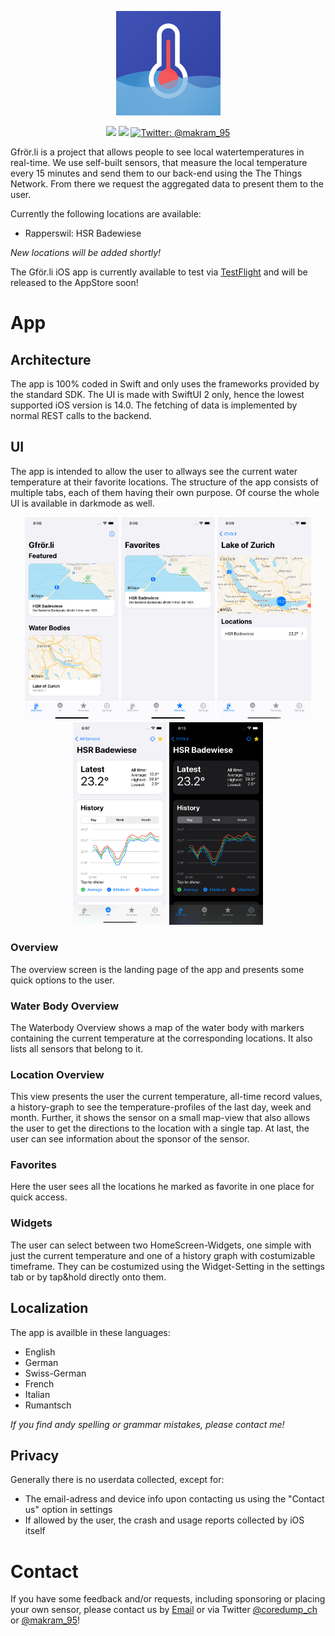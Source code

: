 
<p align="center">
    <img src="https://github.com/nliechti/gfroerli-ios/blob/main/Shared/Assets.xcassets/AppIcon.appiconset/AppIcon-ipad-83.5%402x.png" />
</p>

<p align="center">
    <img src="https://img.shields.io/badge/iOS-14.0+-brightgreen.svg" />
    <img src="https://img.shields.io/badge/Swift-5.0-brightgreen.svg" />
    <a href="https://twitter.com/makram_95">
        <img src="https://img.shields.io/badge/Contact-@makram__95-blue.svg?style=flat" alt="Twitter: @makram_95" />
    </a>
</p>

Gfrör.li is a project that allows people to see local watertemperatures in real-time.
We use self-built sensors, that measure the local temperature every 15 minutes and send them to our back-end using the The Things Network. From there we request the aggregated data to present them to the user.

Currently the following locations are available:

- Rapperswil: HSR Badewiese

*New locations will be added shortly!*


The Gför.li iOS app is currently available to test via [TestFlight](https://testflight.apple.com/join/7GpwFq86) and will be released to the AppStore soon!


# App


## Architecture
The app is 100% coded in Swift and only uses the frameworks provided by the standard SDK. The UI is made with SwiftUI 2 only, hence the lowest supported iOS version is 14.0.
The fetching of data is implemented by normal REST calls to the backend.


## UI
The app is intended to allow the user to allways see the current water temperature at their favorite locations. The structure of the app consists of multiple tabs, each of them having their own purpose. Of course the whole UI is available in darkmode as well.

<p align="center">
  <img src="https://github.com/nliechti/gfroerli-ios/blob/main/AppstoreImages/Overview_EN.png" width="150"/>
    <img src="https://github.com/nliechti/gfroerli-ios/blob/main/AppstoreImages/Favorites_EN.png" width="150"/>
  <img src="https://github.com/nliechti/gfroerli-ios/blob/main/AppstoreImages/Lakeview_EN.png" width="150"/>
  <img src="https://github.com/nliechti/gfroerli-ios/blob/main/AppstoreImages/SensorView_EN.png" width="150"/>
  <img src="https://github.com/nliechti/gfroerli-ios/blob/main/AppstoreImages/Darkmode_EN.png" width="150" />
</p>

### Overview
The overview screen is the landing page of the app and presents some quick options to the user.

### Water Body Overview
The Waterbody Overview shows a map of the water body with markers containing the current temperature at the corresponding locations. It also lists all sensors that belong to it.

### Location Overview
This view presents the user the current temperature, all-time record values, a history-graph to see the temperature-profiles of the last day, week and month. Further, it shows the sensor on a small map-view that also allows the user to get the directions to the location with a single tap. At last, the user can see information about the sponsor of the sensor.

### Favorites
Here the user sees all the locations he marked as favorite in one place for quick access.

### Widgets
The user can select between two HomeScreen-Widgets, one simple with just the current temperature and one of a history graph with costumizable timeframe. They can be costumized using the Widget-Setting in the settings tab or by tap&hold directly onto them.

## Localization
The app is availble in these languages:
- English
- German
- Swiss-German
- French
- Italian
- Rumantsch

*If you find andy spelling or grammar mistakes, please contact me!*

## Privacy
Generally there is no userdata collected, except for:
- The email-adress and device info upon contacting us using the "Contact us" option in settings
- If allowed by the user, the crash and usage reports collected by iOS itself


# Contact
If you have some feedback and/or requests, including sponsoring or placing your own sensor, please contact us by [Email](appdev@coredump.ch) or via Twitter [@coredump_ch](https://twitter.com/coredump_ch) or [@makram_95](https://twitter.com/makram_95)! 
